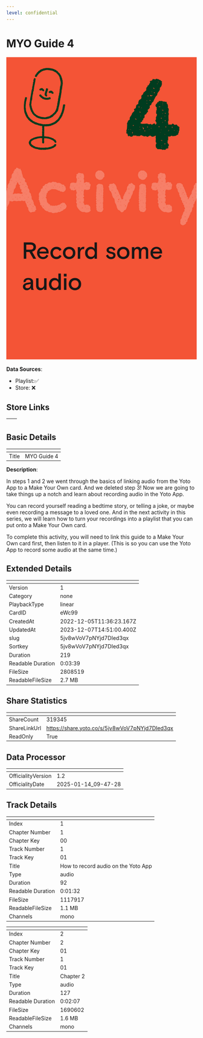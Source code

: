 ```yaml
---
level: confidential
---
```

# MYO Guide 4

![card_[eWc99].png](../../img/cards/card_[eWc99].png)

**Data Sources**: 

- Playlist:✅
- Store: ❌


## Store Links

| <!-- --> | <!-- --> |
| - | - |


## Basic Details

| <!-- --> | <!-- --> |
| - | - |
| Title | MYO Guide 4 |

**Description**:

In steps 1 and 2 we went through the basics of linking audio from the Yoto App to a Make Your Own card. And we deleted step 3! Now we are going to take things up a notch and learn about recording audio in the Yoto App. 

You can record yourself reading a bedtime story, or telling a joke, or maybe even recording a message to a loved one. And in the next activity in this series, we will learn how to turn your recordings into a playlist that you can put onto a Make Your Own card.

To complete this activity, you will need to link this guide to a Make Your Own card first, then listen to it in a player. (This is so you can use the Yoto App to record some audio at the same time.) 


## Extended Details

| <!-- --> | <!-- --> |
| - | - |
| Version | 1 |
| Category | none |
| PlaybackType | linear |
| CardID | eWc99 |
| CreatedAt | 2022-12-05T11:36:23.167Z |
| UpdatedAt | 2023-12-07T14:51:00.400Z |
| slug | 5jv8wVoV7pNYjd7DIed3qx |
| Sortkey | 5jv8wVoV7pNYjd7DIed3qx |
| Duration | 219 |
| Readable Duration | 0:03:39 |
| FileSize | 2808519 |
| ReadableFileSize | 2.7 MB |


## Share Statistics

| <!-- --> | <!-- --> |
| - | - |
| ShareCount | 319345 |
| ShareLinkUrl | https://share.yoto.co/s/5jv8wVoV7pNYjd7DIed3qx |
| ReadOnly | True |


## Data Processor

| <!-- --> | <!-- --> |
| - | - |
| OfficialityVersion | 1.2
| OfficialityDate | 2025-01-14_09-47-28


## Track Details

| <!-- --> | <!-- --> |
| - | - |
| Index | 1 |
| Chapter Number | 1 |
| Chapter Key | 00 |
| Track Number | 1 |
| Track Key | 01 |
| Title | How to record audio on the Yoto App |
| Type | audio |
| Duration | 92 |
| Readable Duration | 0:01:32 |
| FileSize | 1117917 |
| ReadableFileSize | 1.1 MB |
| Channels | mono |

| <!-- --> | <!-- --> |
| - | - |
| Index | 2 |
| Chapter Number | 2 |
| Chapter Key | 01 |
| Track Number | 1 |
| Track Key | 01 |
| Title | Chapter 2 |
| Type | audio |
| Duration | 127 |
| Readable Duration | 0:02:07 |
| FileSize | 1690602 |
| ReadableFileSize | 1.6 MB |
| Channels | mono |

